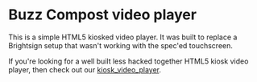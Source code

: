 # Buzz Compost video player
This is a simple HTML5 kiosked video player. It was built to replace a Brightsign setup that wasn't working with the spec'ed touchscreen.

If you're looking for a well built less hacked together HTML5 kiosk video player, then check out our [kiosk_video_player](https://github.com/scimusmn/kiosk_video_player).
